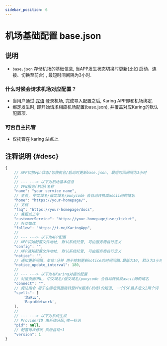 ```yaml
---
sidebar_position: 6
---
```


# 机场基础配置 base.json

## 说明
- `base.json` 存储机场的基础信息, 当APP发生状态切换时更新(比如 启动、连接、切换至前台) , 最短时间间隔为3小时.

### 什么时候会请求机场对应配置？
- 当用户通过 [咒语](./spell.md) 登录机场, 完成导入配置之后, Karing APP即和机场绑定.
- 绑定发生时, 即开始请求相应机场配置(base.json), 并覆盖对应Karing的默认配置项.

### 可否自主托管
- 仅托管在 karing 站点上.

## 注释说明 {#desc}
```jsx title="base.json"
{
    // APP切换vpn状态/切换前台/启动时更新base.json, 最短时间间隔为3小时
    //
    // --- ---> 以下为机场基本信息
    // VPN服务(机场)名称
    "name": "your service name",
    // 主页, 中文域名/俄文域名/punycode 会自动转换成ascii码的域名
    "home": "https://your-homepage/",
    // 文档
    "faq": "https://your-homepage/docs",
    // 客服或工单
    "customerService": "https://your-homepage/user/ticket",
    // 社交媒体
    "follow": "https://t.me/KaringApp",
    //
    // --- ---> 以下为APP配置
    // APP初始配置文件地址, 默认系统托管, 可由服务商自行定义
    "config": "",
    // APP通知配置文件地址, 默认系统托管, 可由服务商自行定义
    "notice": "",
    // 通知更新间隔，单位:分钟 用于控制更新notice的时间间隔.最低为10, 默认为3小时
    "notice_update_interval": 180,
    //
    // --- ---> 以下为与Karing对接的配置
    // 对接页面URL, 中文域名/俄文域名/punycode 会自动转换成ascii码的域名
    "connect": "",
    // 魔法指令 用于在绑定页面跳转至VPN服务(机场)的短语, 一个ISP最多定义2两个词
    "spells": [
        '急速云',
        'RapidNetwork',
    ],
    //
    // --- ---> 以下为系统生成
    // ProviderID 由系统分配,唯一标识
    "pid": null,
    // 配置每次修改 系统自动+1
    "version": 1
}


```